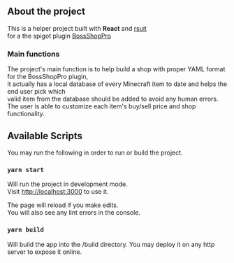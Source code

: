 ## About the project

This is a helper project built with **React** and [rsuit](https://rsuitejs.com/)  
for a the spigot plugin [BossShopPro](https://www.spigotmc.org/resources/bossshoppro-the-most-powerful-chest-gui-shop-menu-plugin.222/)

### Main functions

The project's main function is to help build a shop with proper YAML format for the BossShopPro plugin,  
it actually has a local database of every Minecraft item to date and helps the end user pick which  
valid item from the database should be added to avoid any human errors.  
The user is able to customize each item's buy/sell price and shop functionality.

## Available Scripts

You may run the following in order to run or build the project.

### `yarn start`

Will run the project in development mode.<br />
Visit [http://localhost:3000](http://localhost:3000) to use it.

The page will reload if you make edits.<br />
You will also see any lint errors in the console.

### `yarn build`

Will build the app into the /build directory.
You may deploy it on any http server to expose it online.
